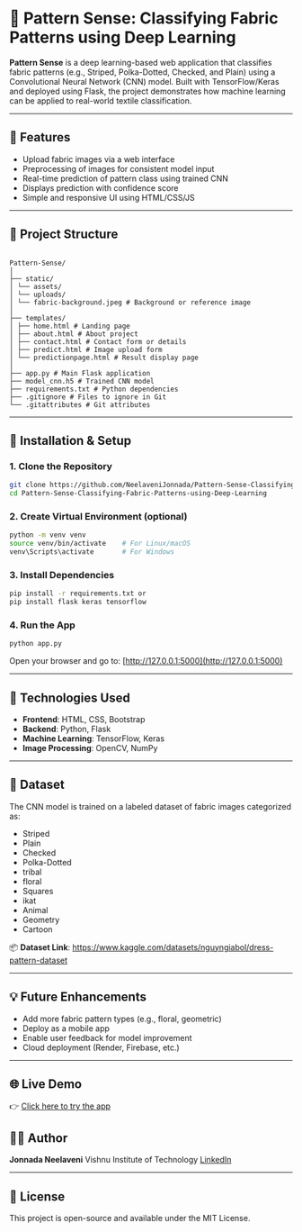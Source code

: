 
# 🎨 Pattern Sense: Classifying Fabric Patterns using Deep Learning

**Pattern Sense** is a deep learning-based web application that classifies fabric patterns (e.g., Striped, Polka-Dotted, Checked, and Plain) using a Convolutional Neural Network (CNN) model. Built with TensorFlow/Keras and deployed using Flask, the project demonstrates how machine learning can be applied to real-world textile classification.

---

## 📌 Features

- Upload fabric images via a web interface
- Preprocessing of images for consistent model input
- Real-time prediction of pattern class using trained CNN
- Displays prediction with confidence score
- Simple and responsive UI using HTML/CSS/JS

---

## 📁 Project Structure

```

Pattern-Sense/
│
├── static/
│ └── assets/
│ └── uploads/
│ └── fabric-background.jpeg # Background or reference image
│
├── templates/
│ ├── home.html # Landing page
│ ├── about.html # About project
│ ├── contact.html # Contact form or details
│ ├── predict.html # Image upload form
│ └── predictionpage.html # Result display page
│
├── app.py # Main Flask application
├── model_cnn.h5 # Trained CNN model
├── requirements.txt # Python dependencies
├── .gitignore # Files to ignore in Git
└── .gitattributes # Git attributes

````

---

## 🚀 Installation & Setup

### 1. Clone the Repository

```bash
git clone https://github.com/NeelaveniJonnada/Pattern-Sense-Classifying-Fabric-Patterns-using-Deep-Learning.git
cd Pattern-Sense-Classifying-Fabric-Patterns-using-Deep-Learning
````

### 2. Create Virtual Environment (optional)

```bash
python -m venv venv
source venv/bin/activate    # For Linux/macOS
venv\Scripts\activate       # For Windows
```

### 3. Install Dependencies

```bash
pip install -r requirements.txt or
pip install flask keras tensorflow

```

### 4. Run the App

```bash
python app.py
```

Open your browser and go to: [http://127.0.0.1:5000](http://127.0.0.1:5000)

---

## 🧠 Technologies Used

* **Frontend**: HTML, CSS, Bootstrap
* **Backend**: Python, Flask
* **Machine Learning**: TensorFlow, Keras
* **Image Processing**: OpenCV, NumPy

---

## 🧪 Dataset

The CNN model is trained on a labeled dataset of fabric images categorized as:

* Striped
* Plain
* Checked
* Polka-Dotted
* tribal
* floral
* Squares
* ikat
* Animal
* Geometry
* Cartoon

📦 **Dataset Link**: https://www.kaggle.com/datasets/nguyngiabol/dress-pattern-dataset

---

## 💡 Future Enhancements

* Add more fabric pattern types (e.g., floral, geometric)
* Deploy as a mobile app
* Enable user feedback for model improvement
* Cloud deployment (Render, Firebase, etc.)

---
## 🌐 Live Demo

👉 [Click here to try the app](https://www.youtube.com/watch?v=u5t3oczmFHA)
## 👩‍💻 Author

**Jonnada Neelaveni**
Vishnu Institute of Technology
[LinkedIn](https://www.linkedin.com/in/neelaveni-jonnada-901ba02ab/) 

---

## 📌 License

This project is open-source and available under the MIT License.


